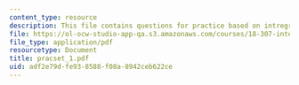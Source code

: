 ```yaml
---
content_type: resource
description: This file contains questions for practice based on intregral equations.
file: https://ol-ocw-studio-app-qa.s3.amazonaws.com/courses/18-307-integral-equations-spring-2006/adf2e79dfe938588f08a8942ceb622ce_pracset_1.pdf
file_type: application/pdf
resourcetype: Document
title: pracset_1.pdf
uid: adf2e79d-fe93-8588-f08a-8942ceb622ce
---
```

